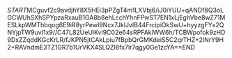 $START$MCguvf2c9avdjhY8X5HEi3pPZgT4m1LXVbj6/iJ0iYUU+qANDf8Q3oLGCWUhSXhSPYpzaRxauB1GA8b8ehLcchYhnFPwST7EN1xLjEghVbe8wZ71MESLkpWMThbqog6E9iR8yrPewI9Ncx7JklJvIB44FrcipiOkSwU+hyyzgFYx2QNYjpTW9uvI1x9//C47L82UeUlKvl9C02e64sRPFAklWW6h/TCBWpofok9zHD9DxZZqddKGcKrLR/fJKPN5jtCAkLpiu7fBpbQrGMKdeiS5C2qrTHZ+2INrY9H2+RAVndmE3TZ1GR7b1UrVKX4SLQZl6fx7lr7qgy0Ge1zcYA==$END$